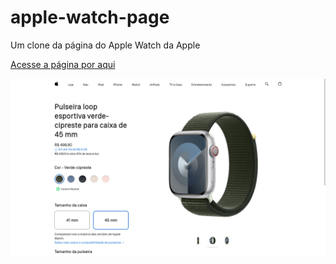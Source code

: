 # apple-watch-page
Um clone da página do Apple Watch da Apple

[Acesse a página por aqui](https://lucasregisdemoraes.github.io/hashtag-watch/)

![Preview do Projeto](./preview.png)